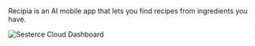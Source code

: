 <br>Recipia is an AI mobile app that lets you find recipes from ingredients you have.

![Sesterce Cloud Dashboard](https://media.contra.com/image/upload/fl_progressive/q_auto:best/zed3kgifdlc1rmw7bzze.webp)
